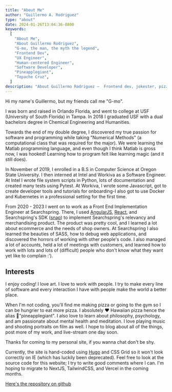 ```yaml
---
title: "About Me"
author: "Guillermo A. Rodriguez"
type: "about"
date: 2024-01-26T13:04:36-0800
keywords:
  [
    "About Me",
    "About Guillermo Rodriguez",
    "G-mo, the man, the myth the legend",
    "Frontend Dev",
    "UX Engineer",
    "Human-centered Engineer",
    "Software Developer",
    "Pineapplegiant",
    "Tepache Cruz",
  ]
description: "About Guillermo Rodriguez —  Frontend dev, jokester, pizza aficionado"
---
```


Hi my name's Guillermo, but my friends call me "G-mo".

I was born and raised in Orlando Florida, and went to college at USF (University of South Florida) in Tampa. In 2018 I graduated USF with a dual bachelors degree in Chemical Engineering and Humanities.

Towards the end of my double degree, I discovered my true passion for software and programming while taking "Numerical Methods" (a computational class that was required for the major). We were learning the Matlab programming language, and even though I think Matlab is gross now, I was hooked! Learning how to program felt like learning magic (and it still does).

In November of 2019, I enrolled in a B.S in Computer Science at Oregon State University. I then interned at Intel and Workiva as a Software Engineer. At Intel I wrote file system scripts in Python, lots of documentation and created many tests using Pytest. At Workiva, I wrote some Javascript, got to create developer tools and tutorials for onboarding-I also got to use Docker and Kubernetes in a professional setting for the first time.

From 2020 - 2023 I went on to work as a Front End Implementation Engineer at Searchspring. There, I used [AngularJS](https://angularjs.org/), [React](https://react.dev/), and Searchspring's SDK ([snap](https://searchspring.github.io/snap/#/)) to implement Searchspring's relevancy and merchandising product.  The product was pretty cool, and I learned a lot about ecommerce and the needs of shop owners. At Searchspring I also learned the beauties of SASS, how to debug web applications, and discovered the horrors of working with other people's code. I also managed a lot of accounts, held a lot of meetings with customers, and learned how to work with lots and lots of (difficult) people who don't know what they want yet like to complain :').

## Interests

I enjoy coding! I love art. I love to work with people. I try to make every line of software and every interaction I have with people make the world a better place.

When I'm not coding, you'll find me making pizza or going to the gym so I can be hungrier to eat more pizza. I absolutely ❤️ Hawaiian pizza hence the alias 🍍"pineapplegiant". I also love to learn about philosophy, psychology, and am passionate about mental health and meditation. I love playing music and shooting portraits on film as well. I hope to blog about all of the things, post more of my work, and live-stream one day soon.

Thanks for coming to my personal site, if you wanna chat don't be shy.

Currently, the site is hand-coded using [Hugo](https://gohugo.io/) and CSS Grid so it won't look correctly on IE (which has luckily been deprecated). Feel free to look at the source code for this website; I try to write good comments where I can. I'm hoping to migrate to NextJS, TailwindCSS, and Vercel in the coming months.

[Here's the repository on github](https://github.com/pineapplegiant/pineapplegiant.github.io)
